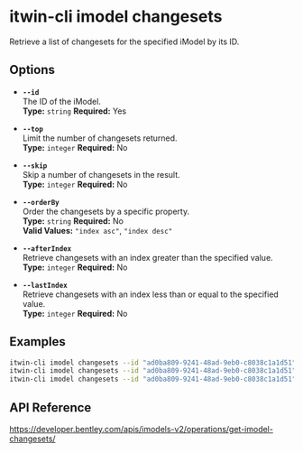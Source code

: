 # itwin-cli imodel changesets

Retrieve a list of changesets for the specified iModel by its ID.

## Options

- **`--id`**  
  The ID of the iModel.  
  **Type:** `string` **Required:** Yes

- **`--top`**  
  Limit the number of changesets returned.  
  **Type:** `integer` **Required:** No

- **`--skip`**  
  Skip a number of changesets in the result.  
  **Type:** `integer` **Required:** No

- **`--orderBy`**  
  Order the changesets by a specific property.  
  **Type:** `string` **Required:** No  
  **Valid Values:** `"index asc"`, `"index desc"`

- **`--afterIndex`**  
  Retrieve changesets with an index greater than the specified value.  
  **Type:** `integer` **Required:** No

- **`--lastIndex`**  
  Retrieve changesets with an index less than or equal to the specified value.  
  **Type:** `integer` **Required:** No

## Examples

```bash
itwin-cli imodel changesets --id "ad0ba809-9241-48ad-9eb0-c8038c1a1d51" --top 5
itwin-cli imodel changesets --id "ad0ba809-9241-48ad-9eb0-c8038c1a1d51" --skip 10 --orderBy "index desc"
itwin-cli imodel changesets --id "ad0ba809-9241-48ad-9eb0-c8038c1a1d51" --afterIndex 10 --lastIndex 20
```

## API Reference

https://developer.bentley.com/apis/imodels-v2/operations/get-imodel-changesets/